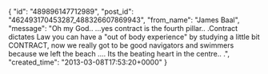  {
   "id": "489896147712989",
   "post_id": "462493170453287_488326607869943",
   "from_name": "James Baal",
   "message": "Oh my God.. ...yes contract is the fourth pillar.. .Contract dictates Law you can have a \"out of body experience\" by studying a little bit CONTRACT,  now we really got to be  good navigators and swimmers because we left the beach .... Its the beating heart in the centre.. .",
   "created_time": "2013-03-08T17:53:20+0000"
 }
